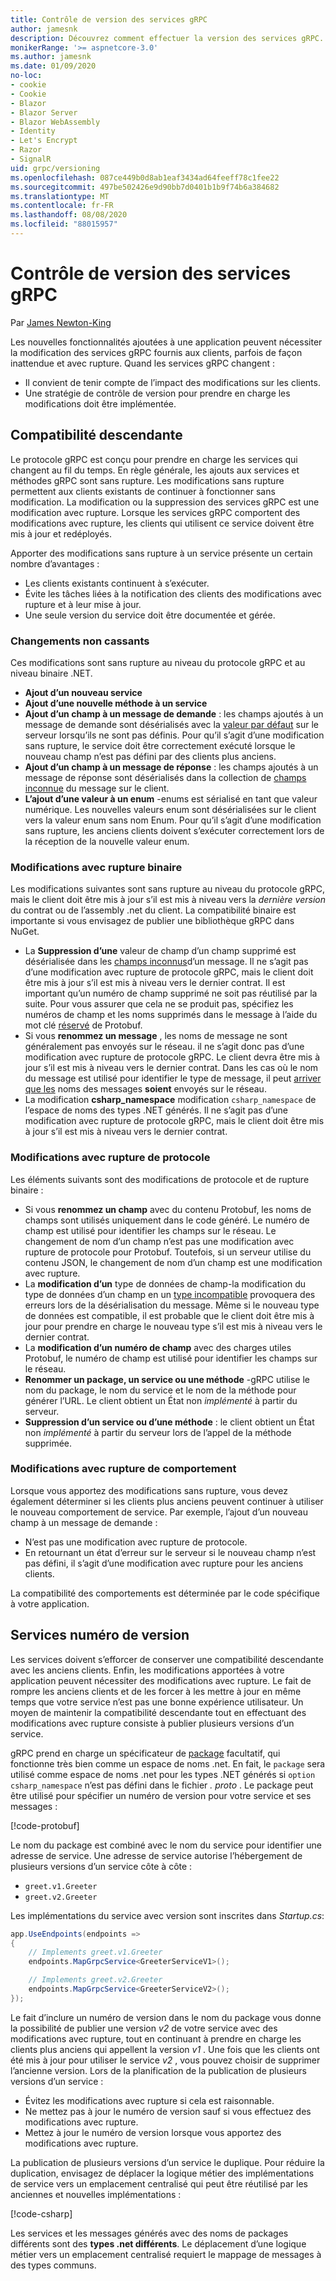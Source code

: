 ```yaml
---
title: Contrôle de version des services gRPC
author: jamesnk
description: Découvrez comment effectuer la version des services gRPC.
monikerRange: '>= aspnetcore-3.0'
ms.author: jamesnk
ms.date: 01/09/2020
no-loc:
- cookie
- Cookie
- Blazor
- Blazor Server
- Blazor WebAssembly
- Identity
- Let's Encrypt
- Razor
- SignalR
uid: grpc/versioning
ms.openlocfilehash: 087ce449b0d8ab1eaf3434ad64feeff78c1fee22
ms.sourcegitcommit: 497be502426e9d90bb7d0401b1b9f74b6a384682
ms.translationtype: MT
ms.contentlocale: fr-FR
ms.lasthandoff: 08/08/2020
ms.locfileid: "88015957"
---
```

# <a name="versioning-grpc-services"></a>Contrôle de version des services gRPC

Par [James Newton-King](https://twitter.com/jamesnk)

Les nouvelles fonctionnalités ajoutées à une application peuvent nécessiter la modification des services gRPC fournis aux clients, parfois de façon inattendue et avec rupture. Quand les services gRPC changent :

* Il convient de tenir compte de l’impact des modifications sur les clients.
* Une stratégie de contrôle de version pour prendre en charge les modifications doit être implémentée.

## <a name="backwards-compatibility"></a>Compatibilité descendante

Le protocole gRPC est conçu pour prendre en charge les services qui changent au fil du temps. En règle générale, les ajouts aux services et méthodes gRPC sont sans rupture. Les modifications sans rupture permettent aux clients existants de continuer à fonctionner sans modification. La modification ou la suppression des services gRPC est une modification avec rupture. Lorsque les services gRPC comportent des modifications avec rupture, les clients qui utilisent ce service doivent être mis à jour et redéployés.

Apporter des modifications sans rupture à un service présente un certain nombre d’avantages :

* Les clients existants continuent à s’exécuter.
* Évite les tâches liées à la notification des clients des modifications avec rupture et à leur mise à jour.
* Une seule version du service doit être documentée et gérée.

### <a name="non-breaking-changes"></a>Changements non cassants

Ces modifications sont sans rupture au niveau du protocole gRPC et au niveau binaire .NET.

* **Ajout d’un nouveau service**
* **Ajout d’une nouvelle méthode à un service**
* **Ajout d’un champ à un message de demande** : les champs ajoutés à un message de demande sont désérialisés avec la [valeur par défaut](https://developers.google.com/protocol-buffers/docs/proto3#default) sur le serveur lorsqu’ils ne sont pas définis. Pour qu’il s’agit d’une modification sans rupture, le service doit être correctement exécuté lorsque le nouveau champ n’est pas défini par des clients plus anciens.
* **Ajout d’un champ à un message de réponse** : les champs ajoutés à un message de réponse sont désérialisés dans la collection de [champs inconnue](https://developers.google.com/protocol-buffers/docs/proto3#unknowns) du message sur le client.
* **L’ajout d’une valeur à un enum** -enums est sérialisé en tant que valeur numérique. Les nouvelles valeurs enum sont désérialisées sur le client vers la valeur enum sans nom Enum. Pour qu’il s’agit d’une modification sans rupture, les anciens clients doivent s’exécuter correctement lors de la réception de la nouvelle valeur enum.

### <a name="binary-breaking-changes"></a>Modifications avec rupture binaire

Les modifications suivantes sont sans rupture au niveau du protocole gRPC, mais le client doit être mis à jour s’il est mis à niveau vers la *dernière version* du contrat ou de l’assembly .net du client. La compatibilité binaire est importante si vous envisagez de publier une bibliothèque gRPC dans NuGet.

* La **Suppression d’une** valeur de champ d’un champ supprimé est désérialisée dans les [champs inconnus](https://developers.google.com/protocol-buffers/docs/proto3#unknowns)d’un message. Il ne s’agit pas d’une modification avec rupture de protocole gRPC, mais le client doit être mis à jour s’il est mis à niveau vers le dernier contrat. Il est important qu’un numéro de champ supprimé ne soit pas réutilisé par la suite. Pour vous assurer que cela ne se produit pas, spécifiez les numéros de champ et les noms supprimés dans le message à l’aide du mot clé [réservé](https://developers.google.com/protocol-buffers/docs/proto3#reserved) de Protobuf.
* Si vous **renommez un message** , les noms de message ne sont généralement pas envoyés sur le réseau. il ne s’agit donc pas d’une modification avec rupture de protocole gRPC. Le client devra être mis à jour s’il est mis à niveau vers le dernier contrat. Dans les cas où le nom du message est utilisé pour identifier le type de message, il peut [arriver que les](https://developers.google.com/protocol-buffers/docs/proto3#any) noms des messages **soient** envoyés sur le réseau.
* La modification **csharp_namespace** modification `csharp_namespace` de l’espace de noms des types .NET générés. Il ne s’agit pas d’une modification avec rupture de protocole gRPC, mais le client doit être mis à jour s’il est mis à niveau vers le dernier contrat.

### <a name="protocol-breaking-changes"></a>Modifications avec rupture de protocole

Les éléments suivants sont des modifications de protocole et de rupture binaire :

* Si vous **renommez un champ** avec du contenu Protobuf, les noms de champs sont utilisés uniquement dans le code généré. Le numéro de champ est utilisé pour identifier les champs sur le réseau. Le changement de nom d’un champ n’est pas une modification avec rupture de protocole pour Protobuf. Toutefois, si un serveur utilise du contenu JSON, le changement de nom d’un champ est une modification avec rupture.
* La **modification d’un** type de données de champ-la modification du type de données d’un champ en un [type incompatible](https://developers.google.com/protocol-buffers/docs/proto3#updating) provoquera des erreurs lors de la désérialisation du message. Même si le nouveau type de données est compatible, il est probable que le client doit être mis à jour pour prendre en charge le nouveau type s’il est mis à niveau vers le dernier contrat.
* La **modification d’un numéro de champ** avec des charges utiles Protobuf, le numéro de champ est utilisé pour identifier les champs sur le réseau.
* **Renommer un package, un service ou une méthode** -gRPC utilise le nom du package, le nom du service et le nom de la méthode pour générer l’URL. Le client obtient un État non *implémenté* à partir du serveur.
* **Suppression d’un service ou d’une méthode** : le client obtient un État non *implémenté* à partir du serveur lors de l’appel de la méthode supprimée.

### <a name="behavior-breaking-changes"></a>Modifications avec rupture de comportement

Lorsque vous apportez des modifications sans rupture, vous devez également déterminer si les clients plus anciens peuvent continuer à utiliser le nouveau comportement de service. Par exemple, l’ajout d’un nouveau champ à un message de demande :

* N’est pas une modification avec rupture de protocole.
* En retournant un état d’erreur sur le serveur si le nouveau champ n’est pas défini, il s’agit d’une modification avec rupture pour les anciens clients.

La compatibilité des comportements est déterminée par le code spécifique à votre application.

## <a name="version-number-services"></a>Services numéro de version

Les services doivent s’efforcer de conserver une compatibilité descendante avec les anciens clients. Enfin, les modifications apportées à votre application peuvent nécessiter des modifications avec rupture. Le fait de rompre les anciens clients et de les forcer à les mettre à jour en même temps que votre service n’est pas une bonne expérience utilisateur. Un moyen de maintenir la compatibilité descendante tout en effectuant des modifications avec rupture consiste à publier plusieurs versions d’un service.

gRPC prend en charge un spécificateur de [package](https://developers.google.com/protocol-buffers/docs/proto3#packages) facultatif, qui fonctionne très bien comme un espace de noms .net. En fait, le `package` sera utilisé comme espace de noms .net pour les types .NET générés si `option csharp_namespace` n’est pas défini dans le fichier *. proto* . Le package peut être utilisé pour spécifier un numéro de version pour votre service et ses messages :

[!code-protobuf[](versioning/sample/greet.v1.proto?highlight=3)]

Le nom du package est combiné avec le nom du service pour identifier une adresse de service. Une adresse de service autorise l’hébergement de plusieurs versions d’un service côte à côte :

* `greet.v1.Greeter`
* `greet.v2.Greeter`

Les implémentations du service avec version sont inscrites dans *Startup.cs*:

```csharp
app.UseEndpoints(endpoints =>
{
    // Implements greet.v1.Greeter
    endpoints.MapGrpcService<GreeterServiceV1>();

    // Implements greet.v2.Greeter
    endpoints.MapGrpcService<GreeterServiceV2>();
});
```

Le fait d’inclure un numéro de version dans le nom du package vous donne la possibilité de publier une version *v2* de votre service avec des modifications avec rupture, tout en continuant à prendre en charge les clients plus anciens qui appellent la version *v1* . Une fois que les clients ont été mis à jour pour utiliser le service *v2* , vous pouvez choisir de supprimer l’ancienne version. Lors de la planification de la publication de plusieurs versions d’un service :

* Évitez les modifications avec rupture si cela est raisonnable.
* Ne mettez pas à jour le numéro de version sauf si vous effectuez des modifications avec rupture.
* Mettez à jour le numéro de version lorsque vous apportez des modifications avec rupture.

La publication de plusieurs versions d’un service le duplique. Pour réduire la duplication, envisagez de déplacer la logique métier des implémentations de service vers un emplacement centralisé qui peut être réutilisé par les anciennes et nouvelles implémentations :

[!code-csharp[](versioning/sample/GreeterServiceV1.cs?highlight=10,19)]

Les services et les messages générés avec des noms de packages différents sont des **types .net différents**. Le déplacement d’une logique métier vers un emplacement centralisé requiert le mappage de messages à des types communs.
